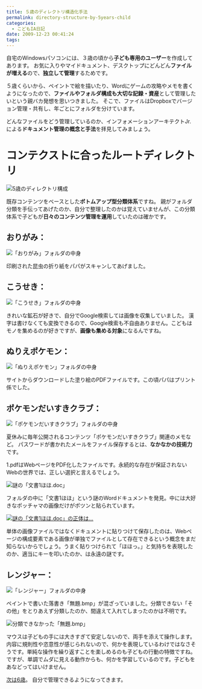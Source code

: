 ```yaml
---
title: ５歳のディレクトリ構造化手法
permalink: directory-structure-by-5years-child
categories:
  - こどもIA日記
date: 2009-12-23 00:41:24
tags:
---
```


自宅のWindowsパソコンには、３歳の頃から**子ども専用のユーザー**を作成してあります。
お気に入りやマイドキュメント、デスクトップにどんどん**ファイルが増える**ので、**独立して管理**するためです。

５歳くらいから、ペイントで絵を描いたり、Wordにゲームの攻略やメモを書くようになったので、**ファイルやフォルダ構成も大切な記録・資産**として管理したいという親バカ発想を思いつきました。
そこで、ファイルはDropboxでバージョン管理・共有し、年ごとにフォルダを分けています。

どんなファイルをどう管理しているのか、インフォメーションアーキテクトJr.による**ドキュメント管理の概念と手法**を拝見してみましょう。
<!-- more -->

# コンテクストに合ったルートディレクトリ

![5歳のディレクトリ構成](/images/ia-kid/193-folder-2005.png)

既存コンテンツをベースとした**ボトムアップ型分類体系**ですね。
親がフォルダ分類を手伝ってあげたのか、自分で整理したのかは覚えていませんが、この分類体系で子どもが**日々のコンテンツ管理を運用**していたのは確かです。

## おりがみ：

![「おりがみ」フォルダの中身](/images/ia-kid/193-folder-2005-origami.png)

印刷された昆虫の折り紙をパパがスキャンしてあげました。

## こうせき：

![「こうせき」フォルダの中身](/images/ia-kid/193-folder-2005-stone.png)

きれいな鉱石が好きで、自分でGoogle検索しては画像を収集していました。
漢字は書けなくても変換できるので、Google検索も不自由ありません。こどもはモノを集めるのが好きですが、**画像も集める対象**になるんですね。

## ぬりえポケモン：

![「ぬりえポケモン」フォルダの中身](/images/ia-kid/193-folder-2005-pokemon.png)

サイトからダウンロードした塗り絵のPDFファイルです。この頃パパはプリント係でした。

## ポケモンだいすきクラブ：

![「ポケモンだいすきクラブ」フォルダの中身](/images/ia-kid/193-folder-2005-daisuki.png)

夏休みに毎年公開されるコンテンツ「ポケモンだいすきクラブ」関連のメモなど。
パスワードが書かれたメールをファイル保存するとは、**なかなかの技術力**です。

1.pdfはWebページをPDF化したファイルです。永続的な存在が保証されないWebの世界では、正しい選択と言えるでしょう。

![謎の「文書1ほほ.doc」](/images/ia-kid/193-folder-2005-daisuki-hoho.png)

フォルダの中に「文書1ほほ」という謎のWordドキュメントを発見。中には大好きなポッチャマの画像だけがポツンと貼られています。

[![謎の「文書1ほほ.doc」の正体は...](/images/ia-kid/193-folder-2005-daisuki-hoho-word.png)](/images/ia-kid/193-folder-2005-daisuki-hoho-word.png)

単体の画像ファイルではなくドキュメントに貼りつけて保存したのは、Webページの構成要素である画像が単独でファイルとして存在できるという概念をまだ知らないからでしょう。うまく貼りつけられて「ほほっ。」と気持ちを表現したのか、適当にキーを叩いたのか、は永遠の謎です。

## レンジャー：

![「レンジャー」フォルダの中身](/images/ia-kid/193-folder-2005-ranger.png)

ペイントで書いた落書き「無題.bmp」が混ざっていました。分類できない「その他」をとりあえず分類したのか、間違えて入れてしまったのかは不明です。

![分類できなかった「無題.bmp」](/images/ia-kid/193-folder-2005-ranger-paint.png)

マウスは子どもの手には大きすぎて安定しないので、両手を添えて操作します。
内容に規則性や恣意性が感じられないので、何かを表現しているわけではなさそうです。単純な操作を繰り返すことを楽しめるのも子どもの行動の特徴ですね。ですが、単調でムダに見える動作からも、何かを学習しているのです。子どもをあなどってはいけません。

[次は6歳](../directory-structure-by-6years-child/)。
自分で管理できるようになってきます。
